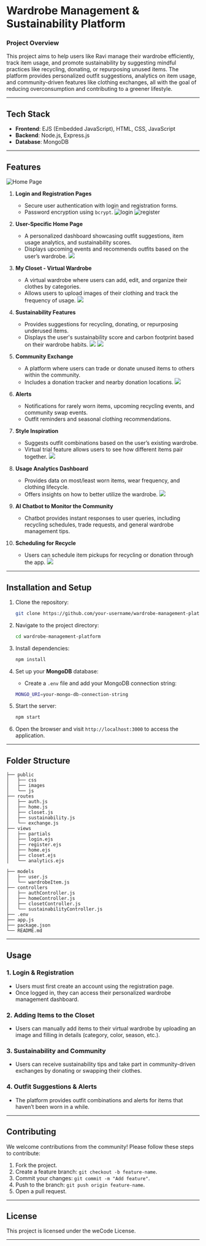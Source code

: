 # Wardrobe Management & Sustainability Platform

### **Project Overview**

This project aims to help users like Ravi manage their wardrobe efficiently, track item usage, and promote sustainability by suggesting mindful practices like recycling, donating, or repurposing unused items. The platform provides personalized outfit suggestions, analytics on item usage, and community-driven features like clothing exchanges, all with the goal of reducing overconsumption and contributing to a greener lifestyle.

---

## **Tech Stack**

- **Frontend**: EJS (Embedded JavaScript), HTML, CSS, JavaScript
- **Backend**: Node.js, Express.js
- **Database**: MongoDB

---

## **Features**

![Home Page](https://github.com/prajwaldp223/photos/blob/main/home.jpg?raw=true)

1. **Login and Registration Pages**
   - Secure user authentication with login and registration forms.
   - Password encryption using `bcrypt`.
![login](https://github.com/prajwaldp223/photos/blob/main/register.jpg?raw=true)
![register](https://github.com/prajwaldp223/photos/blob/main/signin.jpg?raw=true)
   
2. **User-Specific Home Page**
   - A personalized dashboard showcasing outfit suggestions, item usage analytics, and sustainability scores.
   - Displays upcoming events and recommends outfits based on the user’s wardrobe.
![](https://github.com/prajwaldp223/photos/blob/main/WhatsApp%20Image%202024-09-29%20at%2010.13.07_35cbc08e.jpg?raw=true)

3. **My Closet - Virtual Wardrobe**
   - A virtual wardrobe where users can add, edit, and organize their clothes by categories.
   - Allows users to upload images of their clothing and track the frequency of usage.
![](https://github.com/prajwaldp223/photos/blob/main/closet.jpg?raw=true)
4. **Sustainability Features**
   - Provides suggestions for recycling, donating, or repurposing underused items.
   - Displays the user's sustainability score and carbon footprint based on their wardrobe habits.
![](https://github.com/prajwaldp223/photos/blob/main/recycle.jpg?raw=true)
![](https://github.com/prajwaldp223/photos/blob/main/pickup.jpg?raw=true)
5. **Community Exchange**
   - A platform where users can trade or donate unused items to others within the community.
   - Includes a donation tracker and nearby donation locations.
![](https://github.com/prajwaldp223/photos/blob/main/community.jpg?raw=true)

6. **Alerts**
   - Notifications for rarely worn items, upcoming recycling events, and community swap events.
   - Outfit reminders and seasonal clothing recommendations.

7. **Style Inspiration**
   - Suggests outfit combinations based on the user’s existing wardrobe.
   - Virtual trial feature allows users to see how different items pair together.
![](https://github.com/prajwaldp223/photos/blob/main/random%20cloths.jpg?raw=true)
   
8. **Usage Analytics Dashboard**
   - Provides data on most/least worn items, wear frequency, and clothing lifecycle.
   - Offers insights on how to better utilize the wardrobe.
![](https://github.com/prajwaldp223/photos/blob/main/stats.jpg?raw=true)

9. **AI Chatbot to Monitor the Community**
   - Chatbot provides instant responses to user queries, including recycling schedules, trade requests, and general wardrobe management tips.

10. **Scheduling for Recycle**
    - Users can schedule item pickups for recycling or donation through the app.
![](https://github.com/prajwaldp223/photos/blob/main/pickup.jpg?raw=true)
---

## **Installation and Setup**

1. Clone the repository:
    ```bash
    git clone https://github.com/your-username/wardrobe-management-platform.git
    ```

2. Navigate to the project directory:
    ```bash
    cd wardrobe-management-platform
    ```

3. Install dependencies:
    ```bash
    npm install
    ```

4. Set up your **MongoDB** database:
    - Create a `.env` file and add your MongoDB connection string:
    ```bash
    MONGO_URI=your-mongo-db-connection-string
    ```

5. Start the server:
    ```bash
    npm start
    ```

6. Open the browser and visit `http://localhost:3000` to access the application.

---

## **Folder Structure**

```
├── public
│   ├── css
│   ├── images
│   └── js
├── routes
│   ├── auth.js
│   ├── home.js
│   ├── closet.js
│   ├── sustainability.js
│   └── exchange.js
├── views
│   ├── partials
│   ├── login.ejs
│   ├── register.ejs
│   ├── home.ejs
│   ├── closet.ejs
│   └── analytics.ejs

├── models
│   ├── user.js
│   └── wardrobeItem.js
├── controllers
│   ├── authController.js
│   ├── homeController.js
│   ├── closetController.js
│   └── sustainabilityController.js
├── .env
├── app.js
├── package.json
└── README.md
```

---

## **Usage**

### 1. **Login & Registration**
   - Users must first create an account using the registration page.
   - Once logged in, they can access their personalized wardrobe management dashboard.

### 2. **Adding Items to the Closet**
   - Users can manually add items to their virtual wardrobe by uploading an image and filling in details (category, color, season, etc.).

### 3. **Sustainability and Community**
   - Users can receive sustainability tips and take part in community-driven exchanges by donating or swapping their clothes.

### 4. **Outfit Suggestions & Alerts**
   - The platform provides outfit combinations and alerts for items that haven’t been worn in a while.

---

## **Contributing**

We welcome contributions from the community! Please follow these steps to contribute:

1. Fork the project.
2. Create a feature branch: `git checkout -b feature-name`.
3. Commit your changes: `git commit -m "Add feature"`.
4. Push to the branch: `git push origin feature-name`.
5. Open a pull request.

---

## **License**

This project is licensed under the weCode License.

---
